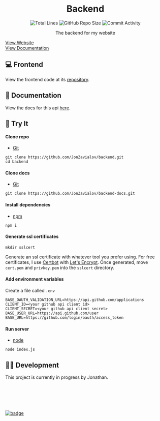 <h1 align="center">Backend</h1>

<p align="center">
<img src="https://img.shields.io/tokei/lines/github/JonZavialov/backend?color=lightgray" alt="Total Lines" />
<img src="https://img.shields.io/github/repo-size/JonZavialov/backend?color=lightgray&logo=GitHub" alt="GitHub Repo Size" />
<img src="https://img.shields.io/github/commit-activity/m/JonZavialov/backend?color=lightgray&logo=GitHub" alt="Commit Activity" />
</p>

<p align="center">The backend for my website</p>
<a href="https://jonzav.me/">View Website</a> <br>
<a href="https://api.jonzav.me/">View Documentation</a>

## 💻 Frontend

View the frontend code at its [repository](https://github.com/JonZavialov/portfolio4).

## 📖 Documentation

View the docs for this api [here](https://api.jonzav.me).

## 🧪 Try It

#### Clone repo

- [Git](https://git-scm.com/downloads)

```
git clone https://github.com/JonZavialov/backend.git
cd backend
```

#### Clone docs

- [Git](https://git-scm.com/downloads)

```
git clone https://github.com/JonZavialov/backend-docs.git
```

#### Install dependencies

- [npm](https://docs.npmjs.com/downloading-and-installing-node-js-and-npm)

```
npm i
```

#### Generate ssl certificates

```
mkdir sslcert
```

Generate an ssl certificate with whatever tool you prefer using. For free certificates, I use [Certbot](https://certbot.eff.org/) with [Let's Encrypt](https://letsencrypt.org/). Once generated, move `cert.pem` and `privkey.pem` into the `sslcert` directory.

#### Add environment variables

Create a file called `.env`

```
BASE_OAUTH_VALIDATION_URL=https://api.github.com/applications
CLIENT_ID=<your github api client id>
CLIENT_SECRET=<your github api client secret>
BASE_USER_URL=https://api.github.com/user
BASE_URL=https://github.com/login/oauth/access_token
```

#### Run server

- [node](https://docs.npmjs.com/downloading-and-installing-node-js-and-npm)

```
node index.js
```

## 👨‍💻 Development

This project is currently in progress by Jonathan.

<br><br><br><br>

[![badge](https://github.com/syxanash/awesome-web-desktops/blob/master/88x31.gif?raw=true)](https://github.com/syxanash/awesome-web-desktops)
